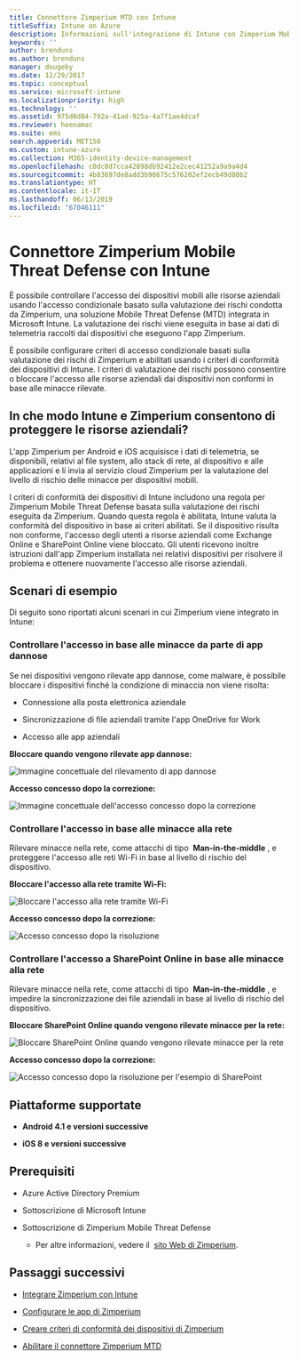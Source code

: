 ```yaml
---
title: Connettore Zimperium MTD con Intune
titleSuffix: Intune on Azure
description: Informazioni sull'integrazione di Intune con Zimperium Mobile Threat Defense per controllare l'accesso dei dispositivi mobili alle risorse aziendali.
keywords: ''
author: brenduns
ms.author: brenduns
manager: dougeby
ms.date: 12/29/2017
ms.topic: conceptual
ms.service: microsoft-intune
ms.localizationpriority: high
ms.technology: ''
ms.assetid: 975d8d84-792a-41ad-925a-4a7f1ae4dcaf
ms.reviewer: heenamac
ms.suite: ems
search.appverid: MET150
ms.custom: intune-azure
ms.collection: M365-identity-device-management
ms.openlocfilehash: c0dc8d7cca42898db92412e2cec41252a9a9a4d4
ms.sourcegitcommit: 4b83697de8add3b90675c576202ef2ecb49d80b2
ms.translationtype: HT
ms.contentlocale: it-IT
ms.lasthandoff: 06/13/2019
ms.locfileid: "67046111"
---
```

# <a name="zimperium-mobile-threat-defense-connector-with-intune"></a>Connettore Zimperium Mobile Threat Defense con Intune

È possibile controllare l'accesso dei dispositivi mobili alle risorse aziendali usando l'accesso condizionale basato sulla valutazione dei rischi condotta da Zimperium, una soluzione Mobile Threat Defense (MTD) integrata in Microsoft Intune. La valutazione dei rischi viene eseguita in base ai dati di telemetria raccolti dai dispositivi che eseguono l'app Zimperium.

È possibile configurare criteri di accesso condizionale basati sulla valutazione dei rischi di Zimperium e abilitati usando i criteri di conformità dei dispositivi di Intune. I criteri di valutazione dei rischi possono consentire o bloccare l'accesso alle risorse aziendali dai dispositivi non conformi in base alle minacce rilevate.

## <a name="how-do-intune-and-zimperium-help-protect-your-company-resources"></a>In che modo Intune e Zimperium consentono di proteggere le risorse aziendali?

L'app Zimperium per Android e iOS acquisisce i dati di telemetria, se disponibili, relativi al file system, allo stack di rete, al dispositivo e alle applicazioni e li invia al servizio cloud Zimperium per la valutazione del livello di rischio delle minacce per dispositivi mobili.

I criteri di conformità dei dispositivi di Intune includono una regola per Zimperium Mobile Threat Defense basata sulla valutazione dei rischi eseguita da Zimperium. Quando questa regola è abilitata, Intune valuta la conformità del dispositivo in base ai criteri abilitati. Se il dispositivo risulta non conforme, l'accesso degli utenti a risorse aziendali come Exchange Online e SharePoint Online viene bloccato. Gli utenti ricevono inoltre istruzioni dall'app Zimperium installata nei relativi dispositivi per risolvere il problema e ottenere nuovamente l'accesso alle risorse aziendali.

## <a name="sample-scenarios"></a>Scenari di esempio

Di seguito sono riportati alcuni scenari in cui Zimperium viene integrato in Intune:

### <a name="control-access-based-on-threats-from-malicious-apps"></a>Controllare l'accesso in base alle minacce da parte di app dannose

Se nei dispositivi vengono rilevate app dannose, come malware, è possibile bloccare i dispositivi finché la condizione di minaccia non viene risolta:

-   Connessione alla posta elettronica aziendale

-   Sincronizzazione di file aziendali tramite l'app OneDrive for Work

-   Accesso alle app aziendali

**Bloccare quando vengono rilevate app dannose:**

![Immagine concettuale del rilevamento di app dannose](./media/Maliciousapps_blocked_Zimperium.png)

**Accesso concesso dopo la correzione:**

![Immagine concettuale dell'accesso concesso dopo la correzione](./media/maliciousapps_unblocked_Zimperium.png)

### <a name="control-access-based-on-threat-to-network"></a>Controllare l'accesso in base alle minacce alla rete

Rilevare minacce nella rete, come attacchi di tipo  **Man-in-the-middle** , e proteggere l'accesso alle reti Wi-Fi in base al livello di rischio del dispositivo.

**Bloccare l'accesso alla rete tramite Wi-Fi:**

![Bloccare l'accesso alla rete tramite Wi-Fi](./media/network_wifi_blocked_Zimperium.png)

**Accesso concesso dopo la correzione:**

![Accesso concesso dopo la risoluzione](./media/network_wifi_unblocked_Zimperium.png)

### <a name="control-access-to-sharepoint-online-based-on-threat-to-network"></a>Controllare l'accesso a SharePoint Online in base alle minacce alla rete

Rilevare minacce nella rete, come attacchi di tipo  **Man-in-the-middle** , e impedire la sincronizzazione dei file aziendali in base al livello di rischio del dispositivo.

**Bloccare SharePoint Online quando vengono rilevate minacce per la rete:**

![Bloccare SharePoint Online quando vengono rilevate minacce per la rete](./media/network_spo_blocked_Zimperium.png)

**Accesso concesso dopo la correzione:**

![Accesso concesso dopo la risoluzione per l'esempio di SharePoint](./media/network_spo_unblocked_Zimperium.png)

## <a name="supported-platforms"></a>Piattaforme supportate

-   **Android 4.1 e versioni successive**

-   **iOS 8 e versioni successive**

## <a name="prerequisites"></a>Prerequisiti

-   Azure Active Directory Premium

-   Sottoscrizione di Microsoft Intune

-   Sottoscrizione di Zimperium Mobile Threat Defense

    -   Per altre informazioni, vedere il  [sito Web di Zimperium](https://www.zimperium.com/zips-mobile-ips).

## <a name="next-steps"></a>Passaggi successivi

- [Integrare Zimperium con Intune](zimperium-mtd-connector-integration.md)

- [Configurare le app di Zimperium](mtd-apps-ios-app-configuration-policy-add-assign.md)

- [Creare criteri di conformità dei dispositivi di Zimperium](mtd-device-compliance-policy-create.md)

- [Abilitare il connettore Zimperium MTD](mtd-connector-enable.md)
